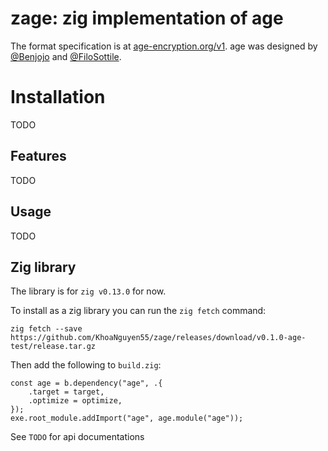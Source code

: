# zage: zig implementation of age

The format specification is at [age-encryption.org/v1](https://age-encryption.org/v1). age was designed by [@Benjojo](https://benjojo.co.uk/) and [@FiloSottile](https://bsky.app/profile/did:plc:x2nsupeeo52oznrmplwapppl).

# Installation

TODO

## Features

TODO

## Usage

TODO

## Zig library

The library is for `zig v0.13.0` for now.

To install as a zig library you can run the `zig fetch` command:

```
zig fetch --save https://github.com/KhoaNguyen55/zage/releases/download/v0.1.0-age-test/release.tar.gz
```

Then add the following to `build.zig`:

```
const age = b.dependency("age", .{
    .target = target,
    .optimize = optimize,
});
exe.root_module.addImport("age", age.module("age"));
```

See `TODO` for api documentations

